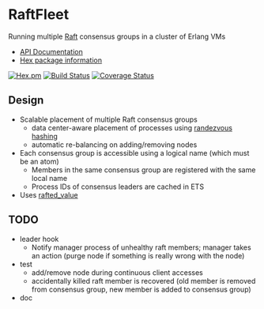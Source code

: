 # RaftFleet

Running multiple [Raft](https://raft.github.io/) consensus groups in a cluster of Erlang VMs

- [API Documentation](http://hexdocs.pm/raft_fleet/)
- [Hex package information](https://hex.pm/packages/raft_fleet)

[![Hex.pm](http://img.shields.io/hexpm/v/raft_fleet.svg)](https://hex.pm/packages/raft_fleet)
[![Build Status](https://travis-ci.org/skirino/raft_fleet.svg)](https://travis-ci.org/skirino/raft_fleet)
[![Coverage Status](https://coveralls.io/repos/github/skirino/raft_fleet/badge.svg?branch=master)](https://coveralls.io/github/skirino/raft_fleet?branch=master)


## Design

- Scalable placement of multiple Raft consensus groups
    - data center-aware placement of processes using [randezvous hashing](https://en.wikipedia.org/wiki/Rendezvous_hashing)
    - automatic re-balancing on adding/removing nodes
- Each consensus group is accessible using a logical name (which must be an atom)
    - Members in the same consensus group are registered with the same local name
    - Process IDs of consensus leaders are cached in ETS
- Uses [rafted_value](https://github.com/skirino/rafted_value)

## TODO

- leader hook
  - Notify manager process of unhealthy raft members; manager takes an action (purge node if something is really wrong with the node)
- test
  - add/remove node during continuous client accesses
  - accidentally killed raft member is recovered (old member is removed from consensus group, new member is added to consensus group)
- doc
